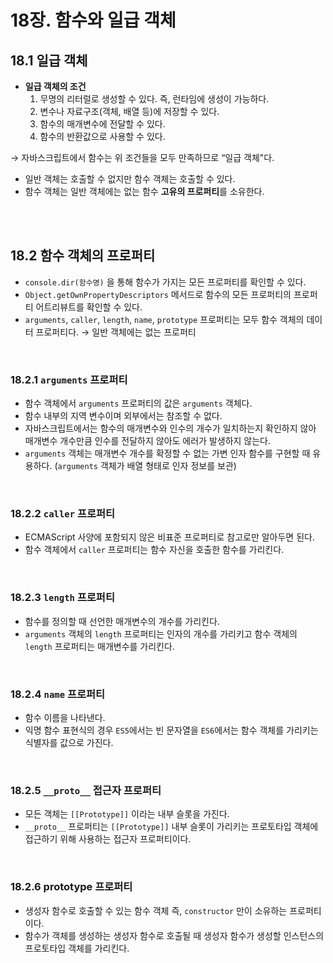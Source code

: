 # 18장. 함수와 일급 객체

## 18.1 일급 객체

- **일급 객체의 조건**
    1. 무명의 리터럴로 생성할 수 있다. 즉, 런타임에 생성이 가능하다.
    2. 변수나 자료구조(객체, 배열 등)에 저장할 수 있다. 
    3. 함수의 매개변수에 전달할 수 있다. 
    4. 함수의 반환값으로 사용할 수 있다. 

→ 자바스크립트에서 함수는 위 조건들을 모두 만족하므로 “일급 객체"다.

- 일반 객체는 호출할 수 없지만 함수 객체는 호출할 수 있다.
- 함수 객체는 일반 객체에는 없는 함수 **고유의 프로퍼티**를 소유한다.

<br>
<br>

## 18.2 함수 객체의 프로퍼티

- `console.dir(함수명)` 을 통해 함수가 가지는 모든 프로퍼티를 확인할 수 있다.
- `Object.getOwnPropertyDescriptors` 메서드로 함수의 모든 프로퍼티의 프로퍼티 어트리뷰트를 확인할 수 있다.
- `arguments`, `caller`, `length`, `name`, `prototype` 프로퍼티는 모두 함수 객체의 데이터 프로퍼티다. → 일반 객체에는 없는 프로퍼티

<br>

### 18.2.1 `arguments` 프로퍼티

- 함수 객체에서 `arguments` 프로퍼티의 값은 `arguments` 객체다.
- 함수 내부의 지역 변수이며 외부에서는 참조할 수 없다.
- 자바스크립트에서는 함수의 매개변수와 인수의 개수가 일치하는지 확인하지 않아 매개변수 개수만큼 인수를 전달하지 않아도 에러가 발생하지 않는다.
- `arguments` 객체는 매개변수 개수를 확정할 수 없는 가변 인자 함수를 구현할 때 유용하다. (`arguments` 객체가 배열 형태로 인자 정보를 보관)

<br>

### 18.2.2 `caller` 프로퍼티

- ECMAScript 사양에 포함되지 않은 비표준 프로퍼티로 참고로만 알아두면 된다.
- 함수 객체에서 `caller` 프로퍼티는 함수 자신을 호출한 함수를 가리킨다.

<br>

### 18.2.3 `length` 프로퍼티

- 함수를 정의할 때 선언한 매개변수의 개수를 가리킨다.
- `arguments` 객체의 `length` 프로퍼티는 인자의 개수를 가리키고 함수 객체의 `length` 프로퍼티는 매개변수를 가리킨다.

<br>


### 18.2.4 `name` 프로퍼티

- 함수 이름을 나타낸다.
- 익명 함수 표현식의 경우 `ES5`에서는 빈 문자열을 `ES6`에서는 함수 객체를 가리키는 식별자를 값으로 가진다.

<br>


### 18.2.5 `__proto__` 접근자 프로퍼티

- 모든 객체는 `[[Prototype]]` 이라는 내부 슬롯을 가진다.
- `__proto__` 프로퍼티는 `[[Prototype]]` 내부 슬롯이 가리키는 프로토타입 객체에 접근하기 위해 사용하는 접근자 프로퍼티이다.

<br>

### 18.2.6 prototype 프로퍼티

- 생성자 함수로 호출할 수 있는 함수 객체 즉, `constructor` 만이 소유하는 프로퍼티이다.
- 함수가 객체를 생성하는 생성자 함수로 호출될 때 생성자 함수가 생성할 인스턴스의 프로토타입 객체를 가리킨다.